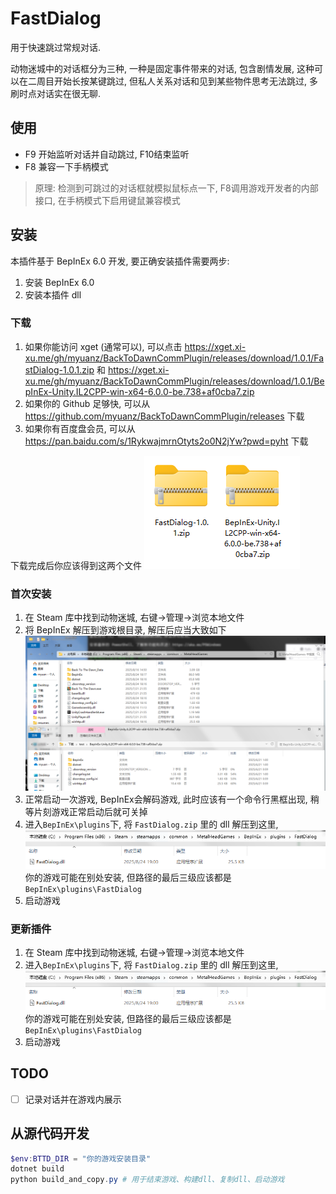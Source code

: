 # FastDialog

用于快速跳过常规对话. 

动物迷城中的对话框分为三种, 一种是固定事件带来的对话, 包含剧情发展, 这种可以在二周目开始长按某键跳过, 但私人关系对话和见到某些物件思考无法跳过, 多刷时点对话实在很无聊. 

## 使用

- F9 开始监听对话并自动跳过, F10结束监听
- F8 兼容一下手柄模式

> 原理: 检测到可跳过的对话框就模拟鼠标点一下, F8调用游戏开发者的内部接口, 在手柄模式下启用键鼠兼容模式

## 安装

本插件基于 BepInEx 6.0 开发, 要正确安装插件需要两步:

1. 安装 BepInEx 6.0
2. 安装本插件 dll

### 下载

1. 如果你能访问 xget (通常可以), 可以点击 https://xget.xi-xu.me/gh/myuanz/BackToDawnCommPlugin/releases/download/1.0.1/FastDialog-1.0.1.zip 和 https://xget.xi-xu.me/gh/myuanz/BackToDawnCommPlugin/releases/download/1.0.1/BepInEx-Unity.IL2CPP-win-x64-6.0.0-be.738+af0cba7.zip 
2. 如果你的 Github 足够快, 可以从 https://github.com/myuanz/BackToDawnCommPlugin/releases 下载
3. 如果你有百度盘会员, 可以从 https://pan.baidu.com/s/1RykwajmrnOtyts2o0N2jYw?pwd=pyht 下载

下载完成后你应该得到这两个文件 ![alt text](static/all-files.png)

### 首次安装

1. 在 Steam 库中找到动物迷城, 右键->管理->浏览本地文件
2. 将 BepInEx 解压到游戏根目录, 解压后应当大致如下 ![alt text](static/1.decompress.png)
3. 正常启动一次游戏, BepInEx会解码游戏, 此时应该有一个命令行黑框出现, 稍等片刻游戏正常启动后就可关掉
2. 进入`BepInEx\plugins`下, 将 `FastDialog.zip` 里的 dll 解压到这里, ![alt text](static/2.install-fastdialog.png) 你的游戏可能在别处安装, 但路径的最后三级应该都是`BepInEx\plugins\FastDialog`
5. 启动游戏
   
### 更新插件

1. 在 Steam 库中找到动物迷城, 右键->管理->浏览本地文件
2. 进入`BepInEx\plugins`下, 将 `FastDialog.zip` 里的 dll 解压到这里, ![alt text](static/2.install-fastdialog.png) 你的游戏可能在别处安装, 但路径的最后三级应该都是`BepInEx\plugins\FastDialog`
3. 启动游戏

## TODO

- [ ] 记录对话并在游戏内展示


## 从源代码开发

```powershell
$env:BTTD_DIR = "你的游戏安装目录"
dotnet build
python build_and_copy.py # 用于结束游戏、构建dll、复制dll、启动游戏
```